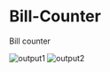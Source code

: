 # Bill-Counter

Bill counter 

![output1](https://github.com/madheshkumar/Bill-Counter/assets/76593246/fb8bac63-a4a6-49a6-a9b4-ad6e5eb7c7f9)
![output2](https://github.com/madheshkumar/Bill-Counter/assets/76593246/9573dbf2-beb6-45ae-8891-656cf60ea903)
